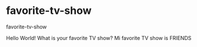 # favorite-tv-show
favorite-tv-show

Hello World!
What is your favorite TV show?
Mi favorite TV show is FRIENDS

